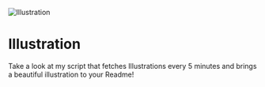 ![Illustration](https://i.redd.it/7d6wrk5gchqb1.jpg?width=100&height=100)

# Illustration
Take a look at my script that fetches Illustrations every 5 minutes and brings a beautiful illustration to your Readme!